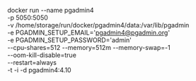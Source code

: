 docker run --name pgadmin4 \
    -p 5050:5050 \
    -v /home/storage/run/docker/pgadmin4/data:/var/lib/pgadmin \
    -e PGADMIN_SETUP_EMAIL='pgadmin4@pgadmin.org' \
    -e PGADMIN_SETUP_PASSWORD='admin' \
    --cpu-shares=512 --memory=512m --memory-swap=-1 \
    --oom-kill-disable=true \
    --restart=always \
    -t -i -d pgadmin4:4.10
